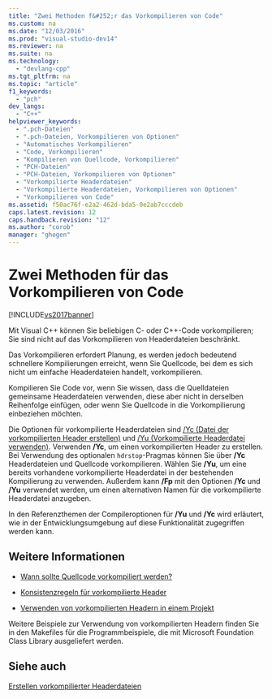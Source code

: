 ```yaml
---
title: "Zwei Methoden f&#252;r das Vorkompilieren von Code"
ms.custom: na
ms.date: "12/03/2016"
ms.prod: "visual-studio-dev14"
ms.reviewer: na
ms.suite: na
ms.technology: 
  - "devlang-cpp"
ms.tgt_pltfrm: na
ms.topic: "article"
f1_keywords: 
  - "pch"
dev_langs: 
  - "C++"
helpviewer_keywords: 
  - ".pch-Dateien"
  - ".pch-Dateien, Vorkompilieren von Optionen"
  - "Automatisches Vorkompilieren"
  - "Code, Vorkompilieren"
  - "Kompilieren von Quellcode, Vorkompilieren"
  - "PCH-Dateien"
  - "PCH-Dateien, Vorkompilieren von Optionen"
  - "Vorkompilierte Headerdateien"
  - "Vorkompilierte Headerdateien, Vorkompilieren von Optionen"
  - "Vorkompilieren von Code"
ms.assetid: f50ac76f-e2a2-462d-bda5-0e2ab7cccdeb
caps.latest.revision: 12
caps.handback.revision: "12"
ms.author: "corob"
manager: "ghogen"
---
```

# Zwei Methoden f&#252;r das Vorkompilieren von Code
[!INCLUDE[vs2017banner](../../assembler/inline/includes/vs2017banner.md)]

Mit Visual C\+\+ können Sie beliebigen C\- oder C\+\+\-Code vorkompilieren; Sie sind nicht auf das Vorkompilieren von Headerdateien beschränkt.  
  
 Das Vorkompilieren erfordert Planung, es werden jedoch bedeutend schnellere Kompilierungen erreicht, wenn Sie Quellcode, bei dem es sich nicht um einfache Headerdateien handelt, vorkompilieren.  
  
 Kompilieren Sie Code vor, wenn Sie wissen, dass die Quelldateien gemeinsame Headerdateien verwenden, diese aber nicht in derselben Reihenfolge einfügen, oder wenn Sie Quellcode in die Vorkompilierung einbeziehen möchten.  
  
 Die Optionen für vorkompilierte Headerdateien sind [\/Yc \(Datei der vorkompilierten Header erstellen\)](../../build/reference/yc-create-precompiled-header-file.md) und [\/Yu \(Vorkompilierte Headerdatei verwenden\)](../../build/reference/yu-use-precompiled-header-file.md).  Verwenden **\/Yc**, um einen vorkompilierten Header zu erstellen.  Bei Verwendung des optionalen `hdrstop`\-Pragmas können Sie über **\/Yc** Headerdateien und Quellcode vorkompilieren.  Wählen Sie **\/Yu**, um eine bereits vorhandene vorkompilierte Headerdatei in der bestehenden Kompilierung zu verwenden.  Außerdem kann **\/Fp** mit den Optionen **\/Yc** und **\/Yu** verwendet werden, um einen alternativen Namen für die vorkompilierte Headerdatei anzugeben.  
  
 In den Referenzthemen der Compileroptionen für **\/Yu** und **\/Yc** wird erläutert, wie in der Entwicklungsumgebung auf diese Funktionalität zugegriffen werden kann.  
  
## Weitere Informationen  
  
-   [Wann sollte Quellcode vorkompiliert werden?](../../build/reference/when-to-precompile-source-code.md)  
  
-   [Konsistenzregeln für vorkompilierte Header](../../build/reference/precompiled-header-consistency-rules.md)  
  
-   [Verwenden von vorkompilierten Headern in einem Projekt](../../build/reference/using-precompiled-headers-in-a-project.md)  
  
 Weitere Beispiele zur Verwendung von vorkompilierten Headern finden Sie in den Makefiles für die Programmbeispiele, die mit Microsoft Foundation Class Library ausgeliefert werden.  
  
## Siehe auch  
 [Erstellen vorkompilierter Headerdateien](../../build/reference/creating-precompiled-header-files.md)